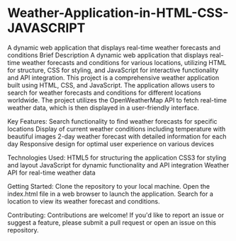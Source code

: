 # Weather-Application-in-HTML-CSS-JAVASCRIPT
A dynamic web application that displays real-time weather forecasts and conditions
Brief Description
A dynamic web application that displays real-time weather forecasts and conditions for various locations, utilizing HTML for structure, CSS for styling, and JavaScript for interactive functionality and API integration.
This project is a comprehensive weather application built using HTML, CSS, and JavaScript. The application allows users to search for weather forecasts and conditions for different locations worldwide. The project utilizes the OpenWeatherMap API to fetch real-time weather data, which is then displayed in a user-friendly interface.

Key Features:
Search functionality to find weather forecasts for specific locations
Display of current weather conditions including temperature with beautiful images
2-day weather forecast with detailed information for each day
Responsive design for optimal user experience on various devices

Technologies Used:
HTML5 for structuring the application
CSS3 for styling and layout
JavaScript for dynamic functionality and API integration
Weather API for real-time weather data

Getting Started:
Clone the repository to your local machine.
Open the index.html file in a web browser to launch the application.
Search for a location to view its weather forecast and conditions.

Contributing:
Contributions are welcome! If you'd like to report an issue or suggest a feature, please submit a pull request or open an issue on this repository.
